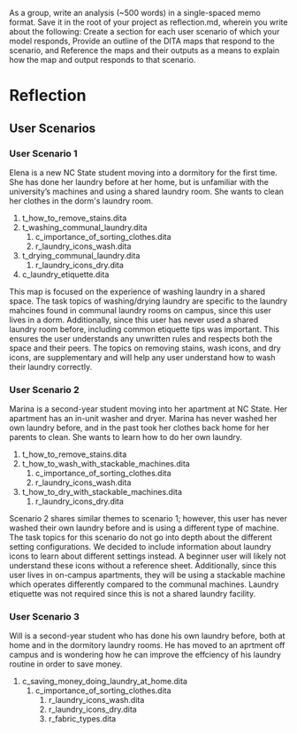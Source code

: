  As a group, write an analysis (~500 words) in a single-spaced memo format. Save it in the root of your project as reflection.md, wherein you write about the following:
Create a section for each user scenario of which your model responds,
Provide an outline of the DITA maps that respond to the scenario, and
Reference the maps and their outputs as a means to explain how the map and output responds to that scenario.
# Reflection
## User Scenarios
### User Scenario 1
Elena is a new NC State student moving into a dormitory for the first time. She has done her laundry before at her home, but is unfamiliar with the university’s machines and using a shared laundry room. She wants to clean her clothes in the dorm's laundry room.

1. t_how_to_remove_stains.dita
2. t_washing_communal_laundry.dita
   1. c_importance_of_sorting_clothes.dita
   2. r_laundry_icons_wash.dita
3. t_drying_communal_laundry.dita
   1. r_laundry_icons_dry.dita
4. c_laundry_etiquette.dita

This map is focused on the experience of washing laundry in a shared space. The task topics of washing/drying laundry are specific to the laundry mahcines found in communal laundry rooms on campus, since this user lives in a dorm. Additionally, since this user has never used a shared laundry room before, including common etiquette tips was important. This ensures the user understands any unwritten rules and respects both the space and their peers. The topics on removing stains, wash icons, and dry icons, are supplementary and will help any user understand how to wash their laundry correctly.

### User Scenario 2

Marina is a second-year student moving into her apartment at NC State. Her apartment has an in-unit washer and dryer. Marina has never washed her own laundry before, and in the past took her clothes back home for her parents to clean. She wants to learn how to do her own laundry.

1. t_how_to_remove_stains.dita
2. t_how_to_wash_with_stackable_machines.dita
   1. c_importance_of_sorting_clothes.dita
   2. r_laundry_icons_wash.dita
3. t_how_to_dry_with_stackable_machines.dita
   1. r_laundry_icons_dry.dita

Scenario 2 shares similar themes to scenario 1; however, this user has never washed their own laundry before and is using a different type of machine. The task topics for this scenario do not go into depth about the different setting configurations. We decided to include information about laundry icons to learn about different settings instead. A beginner user will likely not understand these icons without a reference sheet. Additionally, since this user lives in on-campus apartments, they will be using a stackable machine which operates differently compared to the communal machines. Laundry etiquette was not required since this is not a shared laundry facility. 

### User Scenario 3

Will is a second-year student who has done his own laundry before, both at home and in the dormitory laundry rooms. He has moved to an aprtment off campus and is wondering how he can improve the effciency of his laundry routine in order to save money.

1. c_saving_money_doing_laundry_at_home.dita
   1. c_importance_of_sorting_clothes.dita
      1. r_laundry_icons_wash.dita
      2. r_laundry_icons_dry.dita
      3. r_fabric_types.dita